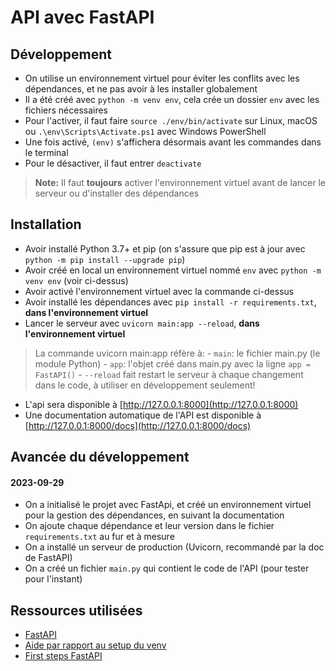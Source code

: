 # API avec FastAPI

## Développement

- On utilise un environnement virtuel pour éviter les conflits avec les dépendances, et ne pas avoir à les installer globalement
- Il a été créé avec `python -m venv env`, cela crée un dossier `env` avec les fichiers nécessaires
- Pour l'activer, il faut faire `source ./env/bin/activate` sur Linux, macOS ou `.\env\Scripts\Activate.ps1` avec Windows PowerShell
- Une fois activé, `(env)` s'affichera désormais avant les commandes dans le terminal
- Pour le désactiver, il faut entrer `deactivate`

> **Note:** Il faut **toujours** activer l'environnement virtuel avant de lancer le serveur ou d'installer des dépendances

## Installation

- Avoir installé Python 3.7+ et pip (on s'assure que pip est à jour avec `python -m pip install --upgrade pip`)
- Avoir créé en local un environnement virtuel nommé `env` avec `python -m venv env` (voir ci-dessus)
- Avoir activé l'environnement virtuel avec la commande ci-dessus
- Avoir installé les dépendances avec `pip install -r requirements.txt`, **dans l'environnement virtuel**
- Lancer le serveur avec `uvicorn main:app --reload`, **dans l'environnement virtuel**

> La commande uvicorn main:app réfère à: - `main`: le fichier main.py (le module Python) - `app`: l'objet créé dans main.py avec la ligne `app = FastAPI()` - `--reload` fait restart le serveur à chaque changement dans le code, à utiliser en développement seulement!

- L'api sera disponible à [http://127.0.0.1:8000](http://127.0.0.1:8000)
- Une documentation automatique de l'API est disponible à [http://127.0.0.1:8000/docs](http://127.0.0.1:8000/docs)

## Avancée du développement

#### 2023-09-29

- On a initialisé le projet avec FastApi, et créé un environnement virtuel pour la gestion des dépendances, en suivant la documentation
- On ajoute chaque dépendance et leur version dans le fichier `requirements.txt` au fur et à mesure
- On a installé un serveur de production (Uvicorn, recommandé par la doc de FastAPI)
- On a créé un fichier `main.py` qui contient le code de l'API (pour tester pour l'instant)

## Ressources utilisées

- [FastAPI](https://fastapi.tiangolo.com/#requirements)
- [Aide par rapport au setup du venv](https://fastapi.tiangolo.com/contributing/#virtual-environment-with-venv)
- [First steps FastAPI](https://fastapi.tiangolo.com/tutorial/first-steps/)
